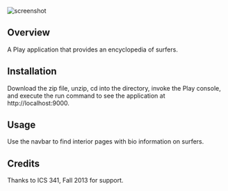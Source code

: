 ![screenshot](https://raw.github.com/robnamahoe/surfpedia/master/doc/surfpedia.png)

Overview
--------
A Play application that provides an encyclopedia of surfers.

Installation
------------
Download the zip file, unzip, cd into the directory, invoke the Play console, and execute the run command to see the
application at http://localhost:9000.

Usage
-----
Use the navbar to find interior pages with bio information on surfers.

Credits
-------
Thanks to ICS 341, Fall 2013 for support.
